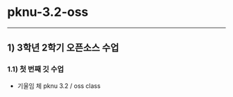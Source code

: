# pknu-3.2-oss
-----------------------
## 1) 3학년 2학기 오픈소스 수업
### 1.1) 첫 번째 깃 수업
* 기울임 체
pknu 3.2 / oss class 
